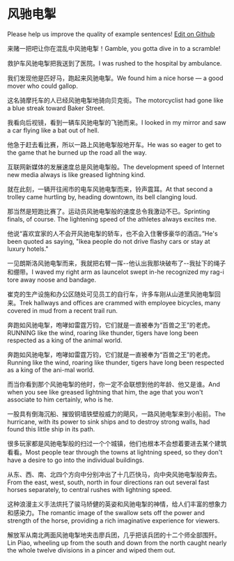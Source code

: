 # 风驰电掣

Please help us improve the quality of example sentences! [Edit on Github](https://github.com/jiyushe/jiyu-example-sentence-source/blob/main/chinese/fengchidianche.md)

<p><span class="chinese">来赌一把吧让你在混乱中风驰电掣！</span><span class="english">Gamble, you gotta dive in to a scramble!</span></p>

<p><span class="chinese">救护车风驰电掣把我送到了医院。</span><span class="english">I was rushed to the hospital by ambulance.</span></p>

<p><span class="chinese">我们发现他是匹好马，跑起来风驰电掣。</span><span class="english">We found him a nice horse — a good mover who could gallop.</span></p>

<p><span class="chinese">这名骑摩托车的人已经风驰电掣地骑向贝克街。</span><span class="english">The motorcyclist had gone like a blue streak toward Baker Street.</span></p>

<p><span class="chinese">我看向后视镜，看到一辆车风驰电掣的飞驰而来。</span><span class="english">I looked in my mirror and saw a car flying like a bat out of hell.</span></p>

<p><span class="chinese">他急于赶去看比赛，所以一路上风驰电掣般地开车。</span><span class="english">He was so eager to get to the game that he burned up the road all the way.</span></p>

<p><span class="chinese">互联网新媒体的发展速度总是风驰电掣般。</span><span class="english">The development speed of Internet new media always is like greased lightning kind.</span></p>

<p><span class="chinese">就在此刻，一辆开往闹市的电车风驰电掣而来，铃声震耳。</span><span class="english">At that second a trolley came hurtling by, heading downtown, its bell clanging loud.</span></p>

<p><span class="chinese">那当然是短跑比赛了。运动员风驰电掣般的速度总令我激动不已。</span><span class="english">Sprinting finals, of course. The lightening speed of the athletes always excites me.</span></p>

<p><span class="chinese">他说“喜欢宜家的人不会开风驰电掣的轿车，也不会入住奢侈豪华的酒店。”</span><span class="english">He's been quoted as saying, "Ikea people do not drive flashy cars or stay at luxury hotels."</span></p>

<p><span class="chinese">一见朗斯洛风驰电掣而来，我就把右臂一挥--他认出我那块破布了--我扯下的绳子和绷带。</span><span class="english">I waved my right arm as launcelot swept in-he recognized my rag-i tore away noose and bandage.</span></p>

<p><span class="chinese">崔克的生产设施和办公区随处可见员工的自行车，许多车刚从山道里风驰电掣回来。</span><span class="english">Trek hallways and offices are crammed with employee bicycles, many covered in mud from a recent trail run.</span></p>

<p><span class="chinese">奔跑如风驰电掣，咆哮如雷霆万钧，它们就是一直被奉为“百兽之王”的老虎。</span><span class="english">RUNNING like the wind, roaring like thunder, tigers have long been respected as a king of the animal world.</span></p>

<p><span class="chinese">奔跑如风驰电掣，咆哮如雷霆万钧，它们就是一直被奉为“百兽之王”的老虎。</span><span class="english">Running like the wind, roaring like thunder, tigers have long been respected as a king of the ani-mal world.</span></p>

<p><span class="chinese">而当你看到那个风驰电掣的他时，你一定不会联想到他的年龄、他又是谁。</span><span class="english">And when you see like greased lightning that him, the age that you won't associate to him certainly, who is he.</span></p>

<p><span class="chinese">一股具有倒海沉船、摧毁铜墙铁壁般威力的飓风，一路风驰电掣来到小船前。</span><span class="english">The hurricane, with its power to sink ships and to destroy strong walls, had found this little ship in its path.</span></p>

<p><span class="chinese">很多玩家都是风驰电掣般的扫过一个个城镇，他们也根本不会想着要进去某个建筑看看。</span><span class="english">Most people tear through the towns at lightning speed, so they don't have a desire to go into the individual buildings.</span></p>

<p><span class="chinese">从东、西、南、北四个方向中分别冲出了十几匹快马，向中央风驰电掣般奔去。</span><span class="english">From the east, west, south, north in four directions ran out several fast horses separately, to central rushes with lightning speed.</span></p>

<p><span class="chinese">这种浪漫主义手法烘托了骏马矫健的英姿和风驰电掣的神情，给人们丰富的想象力和感染力。</span><span class="english">The romantic image of the swallow sets off the power and strength of the horse, providing a rich imaginative experience for viewers.</span></p>

<p><span class="chinese">解放军从南北两面风驰电掣地夹击廖兵团，几乎把该兵团的十二个师全部围歼。</span><span class="english">Lin Piao, wheeling up from the south and down from the north caught nearly the whole twelve divisions in a pincer and wiped them out.</span></p>

